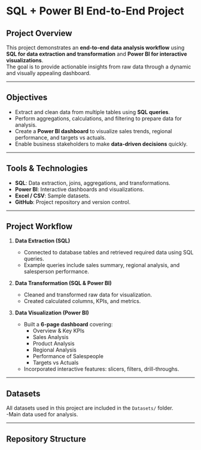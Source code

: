 # SQL + Power BI End-to-End Project

## Project Overview
This project demonstrates an **end-to-end data analysis workflow** using **SQL for data extraction and transformation** and **Power BI for interactive visualizations**.  
The goal is to provide actionable insights from raw data through a dynamic and visually appealing dashboard.

---

## Objectives
- Extract and clean data from multiple tables using **SQL queries**.
- Perform aggregations, calculations, and filtering to prepare data for analysis.
- Create a **Power BI dashboard** to visualize sales trends, regional performance, and targets vs actuals.
- Enable business stakeholders to make **data-driven decisions** quickly.

---

## Tools & Technologies
- **SQL**: Data extraction, joins, aggregations, and transformations.
- **Power BI**: Interactive dashboards and visualizations.
- **Excel / CSV**: Sample datasets.
- **GitHub**: Project repository and version control.

---

## Project Workflow
1. **Data Extraction (SQL)**  
   - Connected to database tables and retrieved required data using SQL queries.
   - Example queries include sales summary, regional analysis, and salesperson performance.

2. **Data Transformation (SQL & Power BI)**  
   - Cleaned and transformed raw data for visualization.
   - Created calculated columns, KPIs, and metrics.

3. **Data Visualization (Power BI)**  
   - Built a **6-page dashboard** covering:
     - Overview & Key KPIs
     - Sales Analysis
     - Product Analysis
     - Regional Analysis
     - Performance of Salespeople
     - Targets vs Actuals
   - Incorporated interactive features: slicers, filters, drill-throughs.

---

## Datasets
All datasets used in this project are included in the `Datasets/` folder.  
-Main data used for analysis.

---

## Repository Structure
